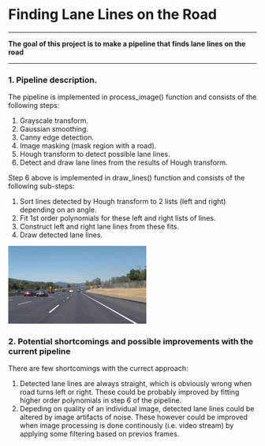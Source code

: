 # **Finding Lane Lines on the Road** 

---

**The goal of this project is to make a pipeline that finds lane lines on the road**

---

### 1. Pipeline description.

The pipeline is implemented in process_image() function and consists of the following steps:
1. Grayscale transform.
2. Gaussian smoothing.
3. Canny edge detection.
4. Image masking (mask region with a road).
5. Hough transform to detect possible lane lines.
6. Detect and draw lane lines from the results of Hough transform.

Step 6 above is implemented in draw_lines() function and consists of the following sub-steps:
1. Sort lines detected by Hough transform to 2 lists (left and right) depending on an angle.
2. Fit 1st order polynomials for these left and right lists of lines.
3. Construct left and right lane lines from these fits.
4. Draw detected lane lines.

<img src="./test_images_input/solidWhiteCurve.jpg" width="280">

### 2. Potential shortcomings and possible improvements with the current pipeline

There are few shortcomings with the currect approach:
1. Detected lane lines are always straight, which is obviously wrong when road turns left or right. These could be probably improved by fitting higher order polynomials in step 6 of the pipeline.
2. Depeding on quality of an individual image, detected lane lines could be altered by image artifacts of noise. These however could be improved when image processing is done continously (i.e. video stream) by applying some filtering based on previos frames.
